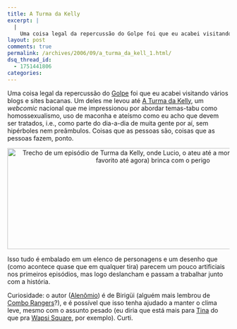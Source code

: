 ```yaml
---
title: A Turma da Kelly
excerpt: |
  |
    Uma coisa legal da repercussão do Golpe foi que eu acabei visitando vários blogs e sites bacanas. Um deles me levou até A Turma da Kelly, um webcomic nacional que me impressionou por abordar temas-tabu como homossexualismo, uso de maconha...
layout: post
comments: true
permalink: /archives/2006/09/a_turma_da_kell_1.html/
dsq_thread_id:
  - 1751441806
categories:
---
```

Uma coisa legal da repercussão do [Golpe][1] foi que eu acabei visitando vários blogs e sites bacanas. Um deles me levou até [A Turma da Kelly][2], um *webcomic* nacional que me impressionou por abordar temas-tabu como homossexualismo, uso de maconha e ateísmo como eu acho que devem ser tratados, i.e., como parte do dia-a-dia de muita gente por aí, sem hipérboles nem preâmbulos. Coisas que as pessoas são, coisas que as pessoas fazem, ponto.

<center>
  <img title="Trecho de um episódio de Turma da Kelly, onde Lucio, o ateu até a morte (meu personagem favorito até agora) brinca com o perigo" src="//chester.me/archives/img/turmadakelly.png" width="660" height="229" />
</center>



Isso tudo é embalado em um elenco de personagens e um desenho que (como acontece quase que em qualquer tira) parecem um pouco artificiais nos primeiros episódios, mas logo deslancham e passam a trabalhar junto com a história.

Curiosidade: o autor ([Alenômio][3]) é de Birigüi (alguém mais lembrou de [Combo Rangers][4]?), e é possível que isso tenha ajudado a manter o clima leve, mesmo com o assunto pesado (eu diria que está mais para [Tina][5] do que pra [Wapsi Square][6], por exemplo). Curti.

 [1]: http://www.stoneagescanners.com/golpe
 [2]: http://alenonimo.com.br/kelly/
 [3]: http://alenonimo.com.br/eu/
 [4]: //chester.me/200305.html#post_3358298
 [5]: http://pt.wikipedia.org/wiki/Turma_da_Tina
 [6]: //chester.me/archives/2005/05/wapsi_square.html
